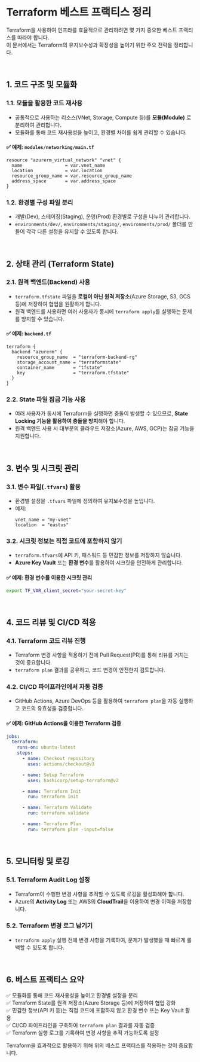 # Terraform 베스트 프랙티스 정리

Terraform을 사용하여 인프라를 효율적으로 관리하려면 몇 가지 중요한 베스트 프랙티스를 따라야 합니다.  
이 문서에서는 Terraform의 유지보수성과 확장성을 높이기 위한 주요 전략을 정리합니다.

<br>

## 1. 코드 구조 및 모듈화

### **1.1. 모듈을 활용한 코드 재사용**
- 공통적으로 사용하는 리소스(VNet, Storage, Compute 등)를 **모듈(Module)** 로 분리하여 관리합니다.
- 모듈화를 통해 코드 재사용성을 높이고, 환경별 차이를 쉽게 관리할 수 있습니다.

#### ✅ 예제: `modules/networking/main.tf`
```hcl
resource "azurerm_virtual_network" "vnet" {
  name                = var.vnet_name
  location            = var.location
  resource_group_name = var.resource_group_name
  address_space       = var.address_space
}
```

### **1.2. 환경별 구성 파일 분리**
- 개발(Dev), 스테이징(Staging), 운영(Prod) 환경별로 구성을 나누어 관리합니다.
- `environments/dev/`, `environments/staging/`, `environments/prod/` 폴더를 만들어 각각 다른 설정을 유지할 수 있도록 합니다.

<br>

## 2. 상태 관리 (Terraform State)

### **2.1. 원격 백엔드(Backend) 사용**
- `terraform.tfstate` 파일을 **로컬이 아닌 원격 저장소**(Azure Storage, S3, GCS 등)에 저장하여 협업을 원활하게 합니다.
- 원격 백엔드를 사용하면 여러 사용자가 동시에 `terraform apply`를 실행하는 문제를 방지할 수 있습니다.

#### ✅ 예제: `backend.tf`
```hcl
terraform {
  backend "azurerm" {
    resource_group_name  = "terraform-backend-rg"
    storage_account_name = "terraformstate"
    container_name       = "tfstate"
    key                  = "terraform.tfstate"
  }
}
```

### **2.2. State 파일 잠금 기능 사용**
- 여러 사용자가 동시에 Terraform을 실행하면 충돌이 발생할 수 있으므로, **State Locking 기능을 활용하여 충돌을 방지**해야 합니다.
- 원격 백엔드 사용 시 대부분의 클라우드 저장소(Azure, AWS, GCP)는 잠금 기능을 지원합니다.

<br>

## 3. 변수 및 시크릿 관리

### **3.1. 변수 파일(`.tfvars`) 활용**
- 환경별 설정을 `.tfvars` 파일에 정의하여 유지보수성을 높입니다.
- 예제:
  ```hcl
  vnet_name = "my-vnet"
  location  = "eastus"
  ```

### **3.2. 시크릿 정보는 직접 코드에 포함하지 않기**
- `terraform.tfvars`에 API 키, 패스워드 등 민감한 정보를 저장하지 않습니다.
- **Azure Key Vault** 또는 **환경 변수**를 활용하여 시크릿을 안전하게 관리합니다.

#### ✅ 예제: 환경 변수를 이용한 시크릿 관리
```sh
export TF_VAR_client_secret="your-secret-key"
```

<br>

## 4. 코드 리뷰 및 CI/CD 적용

### **4.1. Terraform 코드 리뷰 진행**
- Terraform 변경 사항을 적용하기 전에 Pull Request(PR)를 통해 리뷰를 거치는 것이 중요합니다.
- `terraform plan` 결과를 공유하고, 코드 변경이 안전한지 검토합니다.

### **4.2. CI/CD 파이프라인에서 자동 검증**
- GitHub Actions, Azure DevOps 등을 활용하여 `terraform plan`을 자동 실행하고 코드의 유효성을 검증합니다.

#### ✅ 예제: GitHub Actions을 이용한 Terraform 검증
```yaml
jobs:
  terraform:
    runs-on: ubuntu-latest
    steps:
      - name: Checkout repository
        uses: actions/checkout@v3

      - name: Setup Terraform
        uses: hashicorp/setup-terraform@v2

      - name: Terraform Init
        run: terraform init

      - name: Terraform Validate
        run: terraform validate

      - name: Terraform Plan
        run: terraform plan -input=false
```

<br>

## 5. 모니터링 및 로깅

### **5.1. Terraform Audit Log 설정**
- Terraform이 수행한 변경 사항을 추적할 수 있도록 로깅을 활성화해야 합니다.
- Azure의 **Activity Log** 또는 AWS의 **CloudTrail**을 이용하여 변경 이력을 저장합니다.

### **5.2. Terraform 변경 로그 남기기**
- `terraform apply` 실행 전에 변경 사항을 기록하여, 문제가 발생했을 때 빠르게 롤백할 수 있도록 합니다.

<br>

## 6. 베스트 프랙티스 요약

✅ 모듈화를 통해 코드 재사용성을 높이고 환경별 설정을 분리  
✅ Terraform State를 원격 저장소(Azure Storage 등)에 저장하여 협업 강화  
✅ 민감한 정보(API 키 등)는 직접 코드에 포함하지 않고 환경 변수 또는 Key Vault 활용  
✅ CI/CD 파이프라인을 구축하여 `terraform plan` 결과를 자동 검증  
✅ Terraform 실행 로그를 기록하여 변경 사항을 추적 가능하도록 설정  

Terraform을 효과적으로 활용하기 위해 위의 베스트 프랙티스를 적용하는 것이 중요합니다.